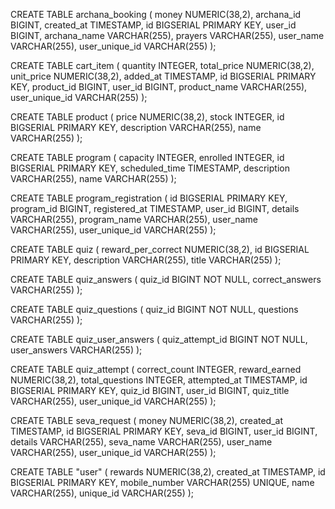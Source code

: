CREATE TABLE archana_booking (
    money NUMERIC(38,2),
    archana_id BIGINT,
    created_at TIMESTAMP,
    id BIGSERIAL PRIMARY KEY,
    user_id BIGINT,
    archana_name VARCHAR(255),
    prayers VARCHAR(255),
    user_name VARCHAR(255),
    user_unique_id VARCHAR(255)
);

CREATE TABLE cart_item (
    quantity INTEGER,
    total_price NUMERIC(38,2),
    unit_price NUMERIC(38,2),
    added_at TIMESTAMP,
    id BIGSERIAL PRIMARY KEY,
    product_id BIGINT,
    user_id BIGINT,
    product_name VARCHAR(255),
    user_unique_id VARCHAR(255)
);

CREATE TABLE product (
    price NUMERIC(38,2),
    stock INTEGER,
    id BIGSERIAL PRIMARY KEY,
    description VARCHAR(255),
    name VARCHAR(255)
);

CREATE TABLE program (
    capacity INTEGER,
    enrolled INTEGER,
    id BIGSERIAL PRIMARY KEY,
    scheduled_time TIMESTAMP,
    description VARCHAR(255),
    name VARCHAR(255)
);

CREATE TABLE program_registration (
    id BIGSERIAL PRIMARY KEY,
    program_id BIGINT,
    registered_at TIMESTAMP,
    user_id BIGINT,
    details VARCHAR(255),
    program_name VARCHAR(255),
    user_name VARCHAR(255),
    user_unique_id VARCHAR(255)
);

CREATE TABLE quiz (
    reward_per_correct NUMERIC(38,2),
    id BIGSERIAL PRIMARY KEY,
    description VARCHAR(255),
    title VARCHAR(255)
);

CREATE TABLE quiz_answers (
    quiz_id BIGINT NOT NULL,
    correct_answers VARCHAR(255)
);

CREATE TABLE quiz_questions (
    quiz_id BIGINT NOT NULL,
    questions VARCHAR(255)
);

CREATE TABLE quiz_user_answers (
    quiz_attempt_id BIGINT NOT NULL,
    user_answers VARCHAR(255)
);

CREATE TABLE quiz_attempt (
    correct_count INTEGER,
    reward_earned NUMERIC(38,2),
    total_questions INTEGER,
    attempted_at TIMESTAMP,
    id BIGSERIAL PRIMARY KEY,
    quiz_id BIGINT,
    user_id BIGINT,
    quiz_title VARCHAR(255),
    user_unique_id VARCHAR(255)
);

CREATE TABLE seva_request (
    money NUMERIC(38,2),
    created_at TIMESTAMP,
    id BIGSERIAL PRIMARY KEY,
    seva_id BIGINT,
    user_id BIGINT,
    details VARCHAR(255),
    seva_name VARCHAR(255),
    user_name VARCHAR(255),
    user_unique_id VARCHAR(255)
);

CREATE TABLE "user" (
    rewards NUMERIC(38,2),
    created_at TIMESTAMP,
    id BIGSERIAL PRIMARY KEY,
    mobile_number VARCHAR(255) UNIQUE,
    name VARCHAR(255),
    unique_id VARCHAR(255)
);